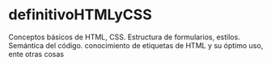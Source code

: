 # definitivoHTMLyCSS
Conceptos básicos de HTML, CSS. Estructura de formularios, estilos. Semántica del código. conocimiento de etiquetas de HTML y su óptimo uso, ente otras cosas 

